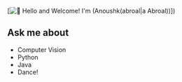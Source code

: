 [<img src="" alt="🫶 Hello and Welcome! I'm (Anoushk(abroal|a Abroal))" title="🫶 Hello and Welcome! I'm (Anoushk(abroal|a Abroal))"/>])




## Ask me about 
- Computer Vision
- Python
- Java
- Dance!

<!--
**anoushkabroal/anoushkabroal** is a ✨ _special_ ✨ repository because its `README.md` (this file) appears on your GitHub profile.

Here are some ideas to get you started:

- 🔭 I’m currently working on ...
- 🌱 I’m currently learning ...
- 👯 I’m looking to collaborate on ...
- 🤔 I’m looking for help with ...
- 💬 Ask me about dance and computer science!
- 📫 How to reach me: anoushka.abroal@gmail.com
- 😄 Pronouns: she/her
- ⚡ Fun fact: ...
-->
